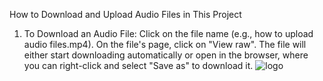 How to Download and Upload Audio Files in This Project
1. To Download an Audio File:
Click on the file name (e.g., how to upload audio files.mp4).
On the file's page, click on "View raw".
The file will either start downloading automatically or open in the browser, where you can right-click and select "Save as" to download it.
![logo](https://github.com/Lasithwxn/DP-Education-Projects-2025.01.01/blob/main/project72/Screenshot%20(103).png)
